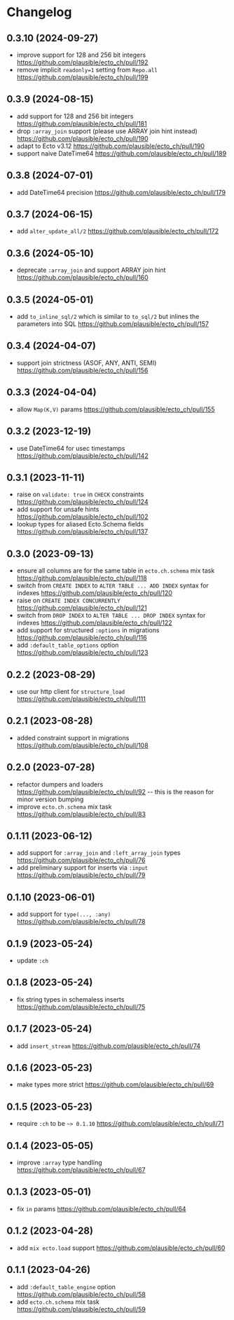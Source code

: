 # Changelog

## 0.3.10 (2024-09-27)

- improve support for 128 and 256 bit integers https://github.com/plausible/ecto_ch/pull/192
- remove implicit `readonly=1` setting from `Repo.all` https://github.com/plausible/ecto_ch/pull/199

## 0.3.9 (2024-08-15)

- add support for 128 and 256 bit integers https://github.com/plausible/ecto_ch/pull/181
- drop `:array_join` support (please use ARRAY join hint instead) https://github.com/plausible/ecto_ch/pull/190
- adapt to Ecto v3.12 https://github.com/plausible/ecto_ch/pull/190
- support naive DateTime64 https://github.com/plausible/ecto_ch/pull/189

## 0.3.8 (2024-07-01)

- add DateTime64 precision https://github.com/plausible/ecto_ch/pull/179

## 0.3.7 (2024-06-15)

- add `alter_update_all/2` https://github.com/plausible/ecto_ch/pull/172

## 0.3.6 (2024-05-10)

- deprecate `:array_join` and support ARRAY join hint https://github.com/plausible/ecto_ch/pull/160

## 0.3.5 (2024-05-01)

- add `to_inline_sql/2` which is similar to `to_sql/2` but inlines the parameters into SQL https://github.com/plausible/ecto_ch/pull/157

## 0.3.4 (2024-04-07)

- support join strictness (ASOF, ANY, ANTI, SEMI) https://github.com/plausible/ecto_ch/pull/156

## 0.3.3 (2024-04-04)

- allow `Map(K,V)` params https://github.com/plausible/ecto_ch/pull/155

## 0.3.2 (2023-12-19)

- use DateTime64 for usec timestamps https://github.com/plausible/ecto_ch/pull/142

## 0.3.1 (2023-11-11)

- raise on `validate: true` in `CHECK` constraints https://github.com/plausible/ecto_ch/pull/124
- add support for unsafe hints https://github.com/plausible/ecto_ch/pull/102
- lookup types for aliased Ecto.Schema fields https://github.com/plausible/ecto_ch/pull/137

## 0.3.0 (2023-09-13)

- ensure all columns are for the same table in `ecto.ch.schema` mix task https://github.com/plausible/ecto_ch/pull/118
- switch from `CREATE INDEX` to `ALTER TABLE ... ADD INDEX` syntax for indexes https://github.com/plausible/ecto_ch/pull/120
- raise on `CREATE INDEX CONCURRENTLY` https://github.com/plausible/ecto_ch/pull/121
- switch from `DROP INDEX` to `ALTER TABLE ... DROP INDEX` syntax for indexes https://github.com/plausible/ecto_ch/pull/122
- add support for structured `:options` in migrations https://github.com/plausible/ecto_ch/pull/116
- add `:default_table_options` option https://github.com/plausible/ecto_ch/pull/123

## 0.2.2 (2023-08-29)

- use our http client for `structure_load` https://github.com/plausible/ecto_ch/pull/111

## 0.2.1 (2023-08-28)

- added constraint support in migrations https://github.com/plausible/ecto_ch/pull/108

## 0.2.0 (2023-07-28)

- refactor dumpers and loaders https://github.com/plausible/ecto_ch/pull/92 -- this is the reason for minor version bumping
- improve `ecto.ch.schema` mix task https://github.com/plausible/ecto_ch/pull/83

## 0.1.11 (2023-06-12)

- add support for `:array_join` and `:left_array_join` types https://github.com/plausible/ecto_ch/pull/76
- add preliminary support for inserts via `:input` https://github.com/plausible/ecto_ch/pull/79

## 0.1.10 (2023-06-01)

- add support for `type(..., :any)` https://github.com/plausible/ecto_ch/pull/78

## 0.1.9 (2023-05-24)

- update `:ch`

## 0.1.8 (2023-05-24)

- fix string types in schemaless inserts https://github.com/plausible/ecto_ch/pull/75

## 0.1.7 (2023-05-24)

- add `insert_stream` https://github.com/plausible/ecto_ch/pull/74

## 0.1.6 (2023-05-23)

- make types more strict https://github.com/plausible/ecto_ch/pull/69

## 0.1.5 (2023-05-23)

- require `:ch` to be `~> 0.1.10` https://github.com/plausible/ecto_ch/pull/71

## 0.1.4 (2023-05-05)

- improve `:array` type handling https://github.com/plausible/ecto_ch/pull/67

## 0.1.3 (2023-05-01)

- fix `in` params https://github.com/plausible/ecto_ch/pull/64

## 0.1.2 (2023-04-28)

- add `mix ecto.load` support https://github.com/plausible/ecto_ch/pull/60

## 0.1.1 (2023-04-26)

- add `:default_table_engine` option https://github.com/plausible/ecto_ch/pull/58
- add `ecto.ch.schema` mix task https://github.com/plausible/ecto_ch/pull/59
